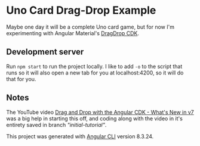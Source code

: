 # Uno Card Drag-Drop Example

Maybe one day it will be a complete Uno card game, but for now I'm experimenting with Angular Material's [DragDrop CDK](https://material.angular.io/cdk/drag-drop/overview).

## Development server

Run `npm start` to run the project locally.  I like to add `-o` to the script that runs so it will also open a new tab for you at localhost:4200, so it will do that for you.

## Notes

The YouTube video [Drag and Drop with the Angular CDK - What's New in v7](https://www.youtube.com/watch?v=t1CrWLGxQPk) was a big help in starting this off, and coding along with the video in it's entirety saved in branch *"initial-tutorial"*.

This project was generated with [Angular CLI](https://github.com/angular/angular-cli) version 8.3.24.
